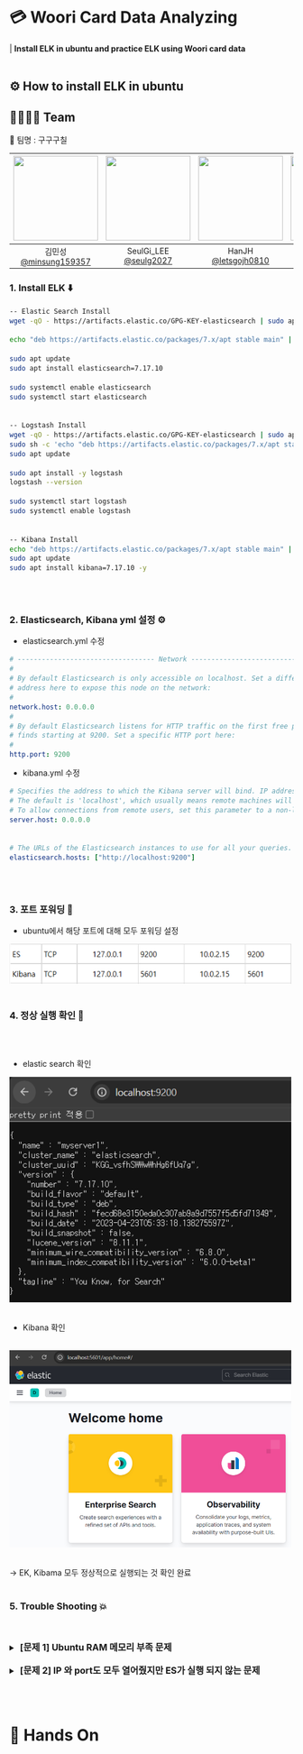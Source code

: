 # 💳 Woori Card Data Analyzing
| **Install ELK in ubuntu and practice ELK using Woori card data**
<br></br>

## ⚙️ How to install ELK in ubuntu
<p></p>
<p></p>

## 👨‍👨‍👦‍👦 Team

👥 팀명 : 구구구칠

|<img src="https://avatars.githubusercontent.com/u/87555330?v=4" width="150" height="150"/>|<img src="https://avatars.githubusercontent.com/u/55776421?v=4" width="150" height="150"/>|<img src="https://avatars.githubusercontent.com/u/71498489?v=4" width="150" height="150"/>|<img src="https://avatars.githubusercontent.com/u/82265395?v=4" width="150" height="150"/>|
|:-:|:-:|:-:|:-:|
|김민성<br/>[@minsung159357](https://github.com/minsung159357)|SeulGi_LEE<br/>[@seulg2027](https://github.com/seulg2027)|HanJH<br/>[@letsgojh0810](https://github.com/letsgojh0810)|구민지<br/>[@minjee83](https://github.com/minjee83)|

### 1. Install ELK ⬇️
```bash
-- Elastic Search Install
wget -qO - https://artifacts.elastic.co/GPG-KEY-elasticsearch | sudo apt-key add -

echo "deb https://artifacts.elastic.co/packages/7.x/apt stable main" | sudo tee -a /etc/apt/sources.list.d/elastic-7.x.list

sudo apt update
sudo apt install elasticsearch=7.17.10

sudo systemctl enable elasticsearch
sudo systemctl start elasticsearch


-- Logstash Install
wget -qO - https://artifacts.elastic.co/GPG-KEY-elasticsearch | sudo apt-key add -
sudo sh -c 'echo "deb https://artifacts.elastic.co/packages/7.x/apt stable main" > /etc/apt/sources.list.d/elastic-7.x.list'
sudo apt update

sudo apt install -y logstash
logstash --version

sudo systemctl start logstash
sudo systemctl enable logstash


-- Kibana Install
echo "deb https://artifacts.elastic.co/packages/7.x/apt stable main" | sudo tee /etc/apt/sources.list.d/elastic-7.x.list
sudo apt update
sudo apt install kibana=7.17.10 -y
```
<p></p>
<br></br>

### 2. Elasticsearch, Kibana yml 설정 ⚙️

- elasticsearch.yml 수정
```yml
# ---------------------------------- Network -----------------------------------
#
# By default Elasticsearch is only accessible on localhost. Set a different
# address here to expose this node on the network:
#
network.host: 0.0.0.0
#
# By default Elasticsearch listens for HTTP traffic on the first free port it
# finds starting at 9200. Set a specific HTTP port here:
#
http.port: 9200
```

- kibana.yml 수정
```yml
# Specifies the address to which the Kibana server will bind. IP addresses and host names are both valid values.
# The default is 'localhost', which usually means remote machines will not be able to connect.
# To allow connections from remote users, set this parameter to a non-loopback address.
server.host: 0.0.0.0


# The URLs of the Elasticsearch instances to use for all your queries.
elasticsearch.hosts: ["http://localhost:9200"]
```
<p></p>
<br></br>

### 3. 포트 포워딩 🔌


- ubuntu에서 해당 포트에 대해 모두 포워딩 설정
<img src="./img/port.png" alt="Port Image" width="500"/>
<br>
<br>
<p></p>

### 4. 정상 실행 확인 🚀
<br></br>

- elastic search 확인
<img src="./img/es.png" alt="es Image" width="500"/>
<br>
<br>

- Kibana 확인
<br>
<img src="./img/kibana.png" alt="Kibana Image" width="500"/>
<br>
<br>

-> EK, Kibama 모두 정상적으로 실행되는 것 확인 완료
<br>
<br>

### 5. Trouble Shooting 💥
<br>
<br>
<details>
  <summary><span style="font-size: 16px; font-weight: bold;">&nbsp[문제 1]  Ubuntu RAM 메모리 부족 문제</span></summary>
  <br>
  
  - ELK 를 설치하는 중 free -h를 확인해보니 메모리가 부족한 것을 확인
  <br>

  - 해결 방법 : Swap Memory 공간 확장
```bash
sudo fallocate -l 2G /swapfile
sudo chmod 600 /swapfile
sudo mkswap /swapfile
sudo swapon /swapfile

echo '/swapfile none swap sw 0 0' | sudo tee -a /etc/fstab
```
![swap Image](./img/swap.png)
<p></p>
  <span style="color: orange; font-szie: 14px; font-weight: bold"> -> 정상적으로 2GB 설정된 것을 확인 </span>

</details>
<br>
<details>
  <summary><span style="font-size: 16px; font-weight: bold;">&nbsp[문제 2] IP 와 port도 모두 열어줬지만 ES가 실행 되지 않는 문제</span></summary>
  <br>

  - 해결 방법 : elasticsearch.yml 파일에 single node 옵션 추가
```yml
# --------------------------------- Discovery ----------------------------------
#
# Pass an initial list of hosts to perform discovery when this node is started:
# The default list of hosts is ["127.0.0.1", "[::1]"]
#
#discovery.seed_hosts: ["host1", "host2"]
discovery.type : single-node
```
💡 단일 노드 모드에서 ES를 실행하려면, 클러스터 구성을 비활성화하고 단일 노드 로 설정해야함. yml 파일에서 discovery.type : single-node로 설정해야 ES는 클러스터 구성을 시도하지 않고 단일 노드로만 동작하게 됨.
<p></p>
  <span style="color: orange; font-szie: 14px; font-weight: bold"> -> 개발/테스트 환경에서는 single-node로 설정하는 것이 필수</span>
</details>



<br></br>
# 👀 Hands On
